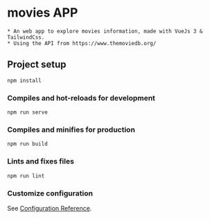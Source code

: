 # movies APP
    * An web app to explore movies information, made with VueJs 3 & TailwindCss. 
    * Using the API from https://www.themoviedb.org/

    
## Project setup
```
npm install
```

### Compiles and hot-reloads for development
```
npm run serve
```

### Compiles and minifies for production
```
npm run build
```

### Lints and fixes files
```
npm run lint
```

### Customize configuration
See [Configuration Reference](https://cli.vuejs.org/config/).

